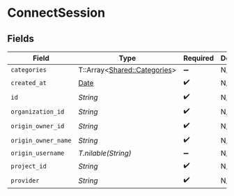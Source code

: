 # ConnectSession


## Fields

| Field                                                                | Type                                                                 | Required                                                             | Description                                                          | Example                                                              |
| -------------------------------------------------------------------- | -------------------------------------------------------------------- | -------------------------------------------------------------------- | -------------------------------------------------------------------- | -------------------------------------------------------------------- |
| `categories`                                                         | T::Array<[Shared::Categories](../../models/shared/categories.md)>    | :heavy_minus_sign:                                                   | N/A                                                                  | ["ats","hris","hrisLegacy","crm","marketing","stackOne"]             |
| `created_at`                                                         | [Date](https://ruby-doc.org/stdlib-2.6.1/libdoc/date/rdoc/Date.html) | :heavy_check_mark:                                                   | N/A                                                                  |                                                                      |
| `id`                                                                 | *String*                                                             | :heavy_check_mark:                                                   | N/A                                                                  |                                                                      |
| `organization_id`                                                    | *String*                                                             | :heavy_check_mark:                                                   | N/A                                                                  |                                                                      |
| `origin_owner_id`                                                    | *String*                                                             | :heavy_check_mark:                                                   | N/A                                                                  |                                                                      |
| `origin_owner_name`                                                  | *String*                                                             | :heavy_check_mark:                                                   | N/A                                                                  |                                                                      |
| `origin_username`                                                    | *T.nilable(String)*                                                  | :heavy_minus_sign:                                                   | N/A                                                                  |                                                                      |
| `project_id`                                                         | *String*                                                             | :heavy_check_mark:                                                   | N/A                                                                  |                                                                      |
| `provider`                                                           | *String*                                                             | :heavy_check_mark:                                                   | N/A                                                                  |                                                                      |